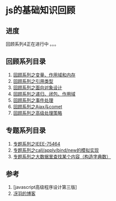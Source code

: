 # js的基础知识回顾

## 进度

回顾系列4正在进行中 。。。

## 回顾系列目录

1. [回顾系列之变量、作用域和内存](https://github.com/xuweikang/jsBasicReview/issues/1)
2. [回顾系列之引用类型](https://github.com/xuweikang/jsBasicReview/issues/2)
3. [回顾系列之面向对象设计](https://github.com/xuweikang/jsBasicReview/issues/3)
4. [回顾系列之递归、闭包、作用域](https://github.com/xuweikang/jsBasicReview/issues/4)
5. [回顾系列之事件处理](https://github.com/xuweikang/jsBasicReview/issues/5)
6. [回顾系列之Ajax与comet](https://github.com/xuweikang/jsBasicReview/issues/6)
7. [回顾系列之高级处理策略](https://github.com/xuweikang/jsBasicReview/issues/7)

## 专题系列目录
1. [专题系列之IEEE-75464]()
2. [专题系列之call/apply/bind/new的模拟实现]()
3. [专题系列之大数据里查找某个内容（构造字典数）](https://juejin.im/post/5bec223f5188250c102116b5)

## 参考

1. [javascript高级程序设计第三版]
2. [冴羽的博客](https://github.com/mqyqingfeng/Blog)

 
